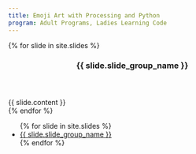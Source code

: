 ```yaml
---
title: Emoji Art with Processing and Python
program: Adult Programs, Ladies Learning Code
---
```


<main>

<section id="slide-content">
{% for slide in site.slides %}
    <section class="slide-group">
    <header><h1 id="{{ slide.slide_group_name | slugify }}">{{ slide.slide_group_name }}</h1></header>
    {{ slide.content }}
    </section>
{% endfor %}
</section>
<section id="slide-navigation">
<ul>
{% for slide in site.slides %}
    <li><a href="#{{ slide.slide_group_name | slugify }}">{{ slide.slide_group_name }}</a></li>
{% endfor %}
</ul>
</section>

</main>